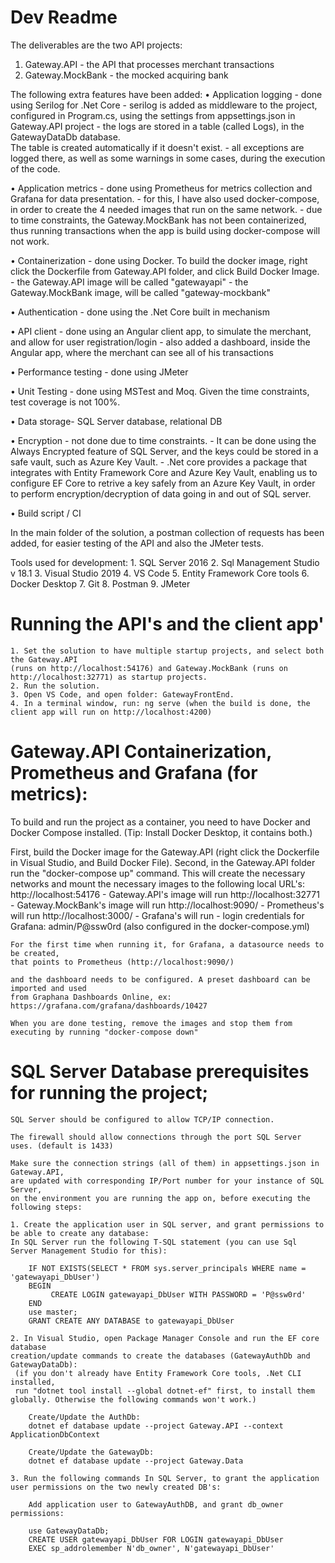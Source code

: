# Dev Readme

The deliverables are the two API projects: 
  1. Gateway.API - the API that processes merchant transactions
  2. Gateway.MockBank - the mocked acquiring bank


The following extra features have been added:
  •  Application logging - done using Serilog for .Net Core
    - serilog is added as middleware to the project, configured in Program.cs, 
    using the settings from appsettings.json in Gateway.API project
    - the logs are stored in a table (called Logs), in the GatewayDataDb database.  
    The table is created automatically if it doesn't exist.
    - all exceptions are logged there, as well as some warnings in some cases, during the execution of the code.
	
  •  Application metrics - done using Prometheus for metrics collection and Grafana for data presentation.
    - for this, I have also used docker-compose, in order to create the 4 needed images that run on the same network.
    - due to time constraints, the Gateway.MockBank has not been containerized, 
    thus running transactions when the app is build using docker-compose will not work.
	
  •  Containerization 
    - done using Docker. To build the docker image, right click the Dockerfile from Gateway.API folder, and click Build Docker Image.
    - the Gateway.API image will be called "gatewayapi"
    - the Gateway.MockBank image, will be called "gateway-mockbank"

  •  Authentication - done using the .Net Core built in mechanism
	
  •  API client - done using an Angular client app, to simulate the merchant, and allow for user registration/login
    - also added a dashboard, inside the Angular app, where the merchant can see all of his transactions	
	
  •  Performance testing - done using JMeter

  •  Unit Testing - done using MSTest and Moq. Given the time constraints, test coverage is not 100%.
	
  •  Data storage- SQL Server database, relational DB

  •  Encryption 
    - not done due to time constraints. 
    - It can be done using the Always Encrypted feature of SQL Server, and the keys could be stored in a safe vault, such as Azure Key Vault.
    - .Net core provides a package that integrates with Entity Framework Core and Azure Key Vault, enabling us to configure EF Core 
    to retrive a key safely from an Azure Key Vault, in order to perform encryption/decryption of data going in and out of SQL server.
	
  •  Build script / CI 

  In the main folder of the solution, a postman collection of requests has been added, for easier testing of the API and also the JMeter tests.

  Tools used for development:
    1. SQL Server 2016 
    2. Sql Management Studio v 18.1
    3. Visual Studio 2019 
    4. VS Code
    5. Entity Framework Core tools
    6. Docker Desktop
    7. Git
    8. Postman
    9. JMeter



# Running the API's and the client app'
	
	1. Set the solution to have multiple startup projects, and select both the Gateway.API 
	(runs on http://localhost:54176) and Gateway.MockBank (runs on http://localhost:32771) as startup projects.
	2. Run the solution. 
	3. Open VS Code, and open folder: GatewayFrontEnd.
	4. In a terminal window, run: ng serve (when the build is done, the client app will run on http://localhost:4200)

# Gateway.API Containerization, Prometheus and Grafana (for metrics):
To build and run the project as a container, you need to have Docker and Docker Compose installed. 
(Tip: Install Docker Desktop, it contains both.)

First, build the Docker image for the Gateway.API (right click the Dockerfile in Visual Studio, and Build Docker File).
Second, in the Gateway.API folder run the "docker-compose up" command. This will create the necessary networks and mount the necessary images 
to the following local URL's:
	http://localhost:54176  - Gateway.API's image will run
	http://localhost:32771  - Gateway.MockBank's image will run
	http://localhost:9090/ - Prometheus's will run
	http://localhost:3000/ - Grafana's will run
	- login credentials for Grafana: admin/P@ssw0rd (also configured in the docker-compose.yml)

	For the first time when running it, for Grafana, a datasource needs to be created, 
	that points to Prometheus (http://localhost:9090/) 
	
	and the dashboard needs to be configured. A preset dashboard can be imported and used 
	from Graphana Dashboards Online, ex: https://grafana.com/grafana/dashboards/10427

	When you are done testing, remove the images and stop them from executing by running "docker-compose down"


 # SQL Server Database prerequisites for running the project;

	SQL Server should be configured to allow TCP/IP connection.
	
	The firewall should allow connections through the port SQL Server uses. (default is 1433)

	Make sure the connection strings (all of them) in appsettings.json in Gateway.API, 
	are updated with corresponding IP/Port number for your instance of SQL Server,
	on the environment you are running the app on, before executing the following steps: 

	1. Create the application user in SQL server, and grant permissions to be able to create any database:
	In SQL Server run the following T-SQL statement (you can use Sql Server Management Studio for this):

		IF NOT EXISTS(SELECT * FROM sys.server_principals WHERE name = 'gatewayapi_DbUser')
		BEGIN
			 CREATE LOGIN gatewayapi_DbUser WITH PASSWORD = 'P@ssw0rd'
		END
		use master; 
		GRANT CREATE ANY DATABASE to gatewayapi_DbUser

	2. In Visual Studio, open Package Manager Console and run the EF core database 
	creation/update commands to create the databases (GatewayAuthDb and GatewayDataDb):
	 (if you don't already have Entity Framework Core tools, .Net CLI installed, 
	 run "dotnet tool install --global dotnet-ef" first, to install them globally. Otherwise the following commands won't work.)
		
		Create/Update the AuthDb:
		dotnet ef database update --project Gateway.API --context ApplicationDbContext

		Create/Update the GatewayDb:
		dotnet ef database update --project Gateway.Data

	3. Run the following commands In SQL Server, to grant the application user permissions on the two newly created DB's:

		Add application user to GatewayAuthDB, and grant db_owner permissions:

		use GatewayDataDb;
		CREATE USER gatewayapi_DbUser FOR LOGIN gatewayapi_DbUser
		EXEC sp_addrolemember N'db_owner', N'gatewayapi_DbUser'
		
